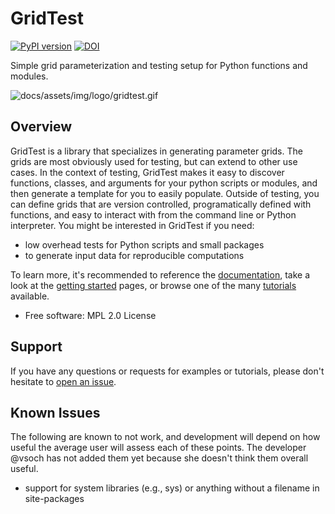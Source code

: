 # GridTest

[![PyPI version](https://badge.fury.io/py/gridtest.svg)](https://badge.fury.io/py/gridtest)
[![DOI](https://zenodo.org/badge/256346804.svg)](https://zenodo.org/badge/latestdoi/256346804)

Simple grid parameterization and testing setup for Python functions and modules.

![docs/assets/img/logo/gridtest.gif](https://raw.githubusercontent.com/vsoch/gridtest/master/docs/assets/img/logo/gridtest.gif)

## Overview 

GridTest is a library that specializes in generating parameter grids. The grids
are most obviously used for testing, but can extend to other use cases.
In the context of testing, GridTest makes it easy to discover functions,
classes, and arguments for your python scripts or modules, and then generate
a template for you to easily populate. Outside of testing, you can define
grids that are version controlled, programatically defined with functions,
and easy to interact with from the command line or Python interpreter.
You might be interested in GridTest if you need:

   - low overhead tests for Python scripts and small packages
   - to generate input data for reproducible computations

To learn more, it's recommended to reference the [documentation](https://vsoch.github.io/gridtest/),
take a look at the [getting started](https://vsoch.github.io/gridtest/getting-started/index.html) pages,
or browse one of the many [tutorials](https://vsoch.github.io/gridtest/tutorials/index.html) available.

 * Free software: MPL 2.0 License

## Support

If you have any questions or requests for examples or tutorials, please don't hesitate
to [open an issue](https://github.com/vsoch/gridtest/issues).


## Known Issues 

The following are known to not work, and development will depend on how useful
the average user will assess each of these points. The developer @vsoch has not
added them yet because she doesn't think them overall useful.

 - support for system libraries (e.g., sys) or anything without a filename in site-packages
